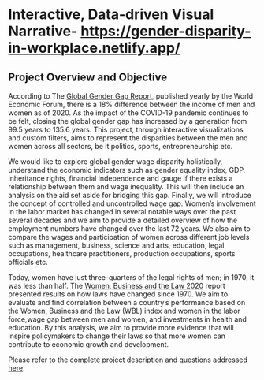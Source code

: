# Interactive, Data-driven Visual Narrative- https://gender-disparity-in-workplace.netlify.app/

## Project Overview and Objective

According to The [Global Gender Gap Report](https://www.weforum.org/reports/global-gender-gap-report-2021), published yearly by the World Economic Forum, there is a 18% difference between the income of men and women as of 2020. As the impact of the COVID-19 pandemic continues to be felt, closing the global gender gap has increased by a generation from 99.5 years to 135.6 years. This project, through interactive visualizations and custom filters, aims to represent the disparities between the men and women across all sectors, be it politics, sports, entrepreneurship etc.

We would like to explore global gender wage disparity holistically, understand the economic indicators such as gender equality index, GDP, inheritance rights, financial independence and gauge if there exists a relationship between them and wage inequality. This will then include an analysis on the aid set aside for bridging this gap. Finally, we will introduce the concept of controlled and uncontrolled wage gap. 
Women’s involvement in the labor market has changed in several notable ways over the past several decades and we aim to provide a detailed overview of how the employment numbers have changed over the last 72 years. We also aim to compare the wages and participation of women across different job levels such as management, business, science and arts, education, legal occupations, healthcare practitioners, production occupations, sports officials etc. 

Today, women have just three-quarters of the legal rights of men; in 1970, it was less than half. The [Women, Business and the Law 2020](https://openknowledge.worldbank.org/bitstream/handle/10986/32639/9781464815324.pdf?sequence=6&isAllowed=y) report presented results on how laws have changed since 1970. We aim to evaluate and find correlation between a country’s performance based on the Women, Business and the Law (WBL) index and women in the labor force,wage gap between men and women, and investments in health and education. By this analysis, we aim to provide more evidence that will inspire policymakers to change their laws so that more women can contribute to economic growth and development.


Please refer to the complete project description and questions addressed [here](https://github.com/Nikita-Pardeshi/Gender-Disparity-in-Workplace/blob/324c23085df6836a2aecfb53de82ef82254782ad/Project%20Description.pdf). 